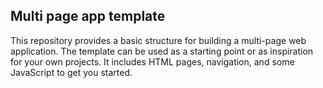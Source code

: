 ## Multi page app template

This repository provides a basic structure for building a multi-page web application. The template can be used as a starting point or as inspiration for your own projects. It includes HTML pages, navigation, and some JavaScript to get you started.
